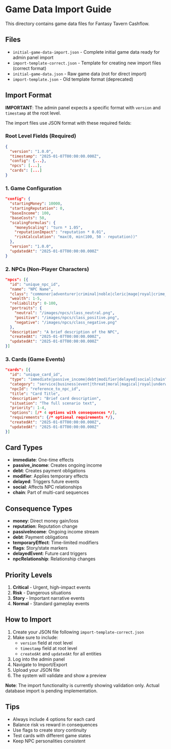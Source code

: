 # Game Data Import Guide

This directory contains game data files for Fantasy Tavern Cashflow.

## Files

- `initial-game-data-import.json` - Complete initial game data ready for admin panel import
- `import-template-correct.json` - Template for creating new import files (correct format)
- `initial-game-data.json` - Raw game data (not for direct import)
- `import-template.json` - Old template format (deprecated)

## Import Format

**IMPORTANT**: The admin panel expects a specific format with `version` and `timestamp` at the root level.

The import files use JSON format with these required fields:

### Root Level Fields (Required)
```json
{
  "version": "1.0.0",
  "timestamp": "2025-01-07T00:00:00.000Z",
  "config": {...},
  "npcs": [...],
  "cards": [...]
}
```

### 1. Game Configuration
```json
"config": {
  "startingMoney": 10000,
  "startingReputation": 0,
  "baseIncome": 100,
  "baseCosts": 50,
  "scalingFormulas": {
    "moneyScaling": "turn * 1.05",
    "reputationImpact": "reputation * 0.01",
    "riskCalculation": "max(0, min(100, 50 - reputation))"
  },
  "version": "1.0.0",
  "updatedAt": "2025-01-07T00:00:00.000Z"
}
```

### 2. NPCs (Non-Player Characters)
```json
"npcs": [{
  "id": "unique_npc_id",
  "name": "NPC Name",
  "class": "commoner|adventurer|criminal|noble|cleric|mage|royal|crime_boss|dragon",
  "wealth": 1-5,
  "reliability": 0-100,
  "portraits": {
    "neutral": "/images/npcs/class_neutral.png",
    "positive": "/images/npcs/class_positive.png",
    "negative": "/images/npcs/class_negative.png"
  },
  "description": "A brief description of the NPC",
  "createdAt": "2025-01-07T00:00:00.000Z",
  "updatedAt": "2025-01-07T00:00:00.000Z"
}]
```

### 3. Cards (Game Events)
```json
"cards": [{
  "id": "unique_card_id",
  "type": "immediate|passive_income|debt|modifier|delayed|social|chain",
  "category": "service|business|event|threat|moral|magical|royal|underworld|legendary",
  "npcId": "reference_to_npc_id",
  "title": "Card Title",
  "description": "Brief card description",
  "situation": "The full scenario text",
  "priority": 1-4,
  "options": [/* 4 options with consequences */],
  "requirements": {/* optional requirements */},
  "createdAt": "2025-01-07T00:00:00.000Z",
  "updatedAt": "2025-01-07T00:00:00.000Z"
}]
```

## Card Types

- **immediate**: One-time effects
- **passive_income**: Creates ongoing income
- **debt**: Creates payment obligations
- **modifier**: Applies temporary effects
- **delayed**: Triggers future events
- **social**: Affects NPC relationships
- **chain**: Part of multi-card sequences

## Consequence Types

- **money**: Direct money gain/loss
- **reputation**: Reputation change
- **passiveIncome**: Ongoing income stream
- **debt**: Payment obligations
- **temporaryEffect**: Time-limited modifiers
- **flags**: Story/state markers
- **delayedEvent**: Future card triggers
- **npcRelationship**: Relationship changes

## Priority Levels

1. **Critical** - Urgent, high-impact events
2. **Risk** - Dangerous situations
3. **Story** - Important narrative events
4. **Normal** - Standard gameplay events

## How to Import

1. Create your JSON file following `import-template-correct.json`
2. Make sure to include:
   - `version` field at root level
   - `timestamp` field at root level
   - `createdAt` and `updatedAt` for all entities
3. Log into the admin panel
4. Navigate to Import/Export
5. Upload your JSON file
6. The system will validate and show a preview

**Note**: The import functionality is currently showing validation only. Actual database import is pending implementation.

## Tips

- Always include 4 options for each card
- Balance risk vs reward in consequences
- Use flags to create story continuity
- Test cards with different game states
- Keep NPC personalities consistent